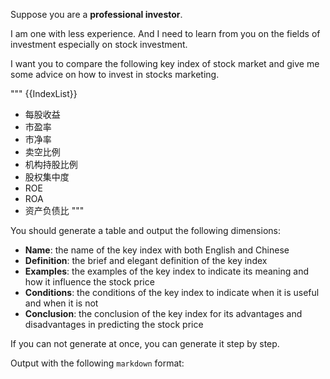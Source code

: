 Suppose you are a **professional investor**.

I am one with less experience. And I need to learn from you on the fields of investment especially on stock investment.

I want you to compare the following key index of stock market and give me some advice on how to invest in stocks marketing.

"""
{{IndexList}}
* 每股收益
* 市盈率
* 市净率
* 卖空比例
* 机构持股比例
* 股权集中度
* ROE
* ROA
* 资产负债比
"""

You should generate a table and output the following dimensions:

* **Name**: the name of the key index with both English and Chinese
* **Definition**: the brief and elegant definition of the key index
* **Examples**: the examples of the key index to indicate its meaning and how it influence the stock price
* **Conditions**: the conditions of the key index to indicate when it is useful and when it is not
* **Conclusion**: the conclusion of the key index for its advantages and disadvantages in predicting the stock price

If you can not generate at once, you can generate it step by step.

Output with the following `markdown` format:

```answer
